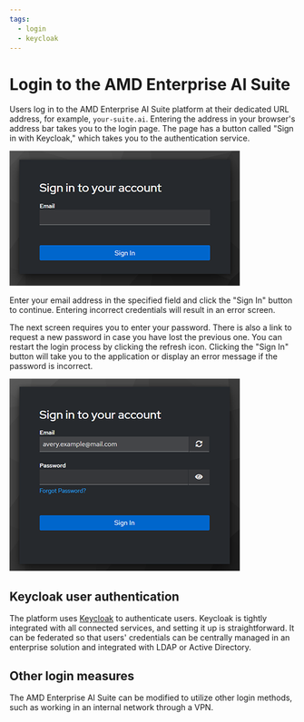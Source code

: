 ```yaml
---
tags:
  - login
  - keycloak
---
```


# Login to the AMD Enterprise AI Suite

Users log in to the AMD Enterprise AI Suite platform at their dedicated URL address, for example, `your-suite.ai`. Entering the address in your browser's address bar takes you to the login page. The page has a button called "Sign in with Keycloak," which takes you to the authentication service.

![Login screen to AMD Resource Manager first asks users for their email address.](./media/login-screen-01.png)

Enter your email address in the specified field and click the "Sign In" button to continue. Entering incorrect credentials will result in an error screen.

The next screen requires you to enter your password. There is also a link to request a new password in case you have lost the previous one. You can restart the login process by clicking the refresh icon. Clicking the "Sign In" button will take you to the application or display an error message if the password is incorrect.

![Next step in the login process requires users to input a password.](./media/login-screen-02.png)

## Keycloak user authentication

The platform uses [Keycloak](https://www.keycloak.org/) to authenticate users. Keycloak is tightly integrated with all connected services, and setting it up is straightforward. It can be federated so that users' credentials can be centrally managed in an enterprise solution and integrated with LDAP or Active Directory.

## Other login measures

The AMD Enterprise AI Suite can be modified to utilize other login methods, such as working in an internal network through a VPN.
